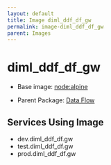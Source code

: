 ```yaml
---
layout: default
title: Image diml_ddf_df_gw
permalink: image-diml_ddf_df_gw
parent: Images
---
```

# diml_ddf_df_gw

* Base image:  [node:alpine](image-node:alpine)

* Parent Package: [Data Flow](package--edgemere-diml-ddf-df)


## Services Using Image
* dev.diml_ddf_df.gw
* test.diml_ddf_df.gw
* prod.diml_ddf_df.gw

